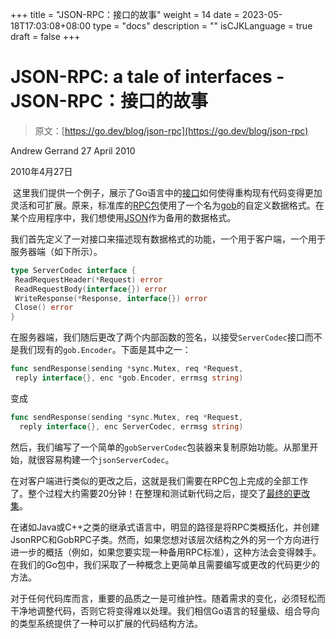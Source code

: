 +++
title = "JSON-RPC：接口的故事"
weight = 14
date = 2023-05-18T17:03:08+08:00
type = "docs"
description = ""
isCJKLanguage = true
draft = false
+++

# JSON-RPC: a tale of interfaces - JSON-RPC：接口的故事

> 原文：[https://go.dev/blog/json-rpc](https://go.dev/blog/json-rpc)

Andrew Gerrand
27 April 2010

2010年4月27日	

​	这里我们提供一个例子，展示了Go语言中的[接口](https://go.dev/doc/effective_go.html#interfaces_and_types)如何使得重构现有代码变得更加灵活和可扩展。原来，标准库的[RPC包](https://go.dev/pkg/net/rpc/)使用了一个名为[gob](https://go.dev/pkg/encoding/gob/)的自定义数据格式。在某个应用程序中，我们想使用[JSON](https://go.dev/pkg/encoding/json/)作为备用的数据格式。

​	我们首先定义了一对接口来描述现有数据格式的功能，一个用于客户端，一个用于服务器端（如下所示）。

```go
type ServerCodec interface {
 ReadRequestHeader(*Request) error
 ReadRequestBody(interface{}) error
 WriteResponse(*Response, interface{}) error
 Close() error
}
```

​	在服务器端，我们随后更改了两个内部函数的签名，以接受`ServerCodec`接口而不是我们现有的`gob.Encoder`。下面是其中之一：

```go
func sendResponse(sending *sync.Mutex, req *Request,
 reply interface{}, enc *gob.Encoder, errmsg string)
```

变成

```go
func sendResponse(sending *sync.Mutex, req *Request,
  reply interface{}, enc ServerCodec, errmsg string)
```

​	然后，我们编写了一个简单的`gobServerCodec`包装器来复制原始功能。从那里开始，就很容易构建一个`jsonServerCodec`。

​	在对客户端进行类似的更改之后，这就是我们需要在RPC包上完成的全部工作了。整个过程大约需要20分钟！在整理和测试新代码之后，提交了[最终的更改集](https://github.com/golang/go/commit/dcff89057bc0e0d7cb14cf414f2df6f5fb1a41ec)。

​	在诸如Java或C++之类的继承式语言中，明显的路径是将RPC类概括化，并创建JsonRPC和GobRPC子类。然而，如果您想对该层次结构之外的另一个方向进行进一步的概括（例如，如果您要实现一种备用RPC标准），这种方法会变得棘手。在我们的Go包中，我们采取了一种概念上更简单且需要编写或更改的代码更少的方法。

​	对于任何代码库而言，重要的品质之一是可维护性。随着需求的变化，必须轻松而干净地调整代码，否则它将变得难以处理。我们相信Go语言的轻量级、组合导向的类型系统提供了一种可以扩展的代码结构方法。
